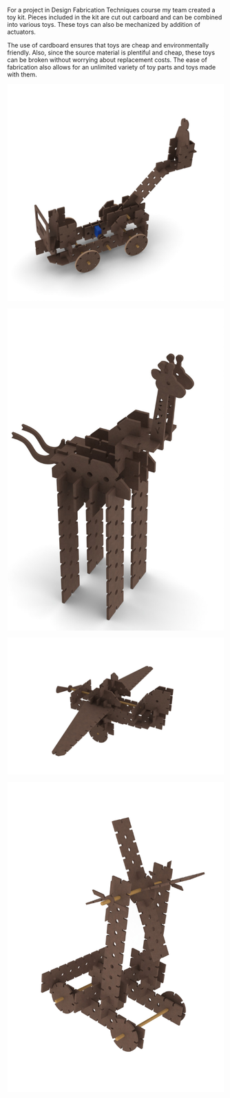 For a project in Design Fabrication Techniques course my team created a toy kit. Pieces included in the kit are cut out carboard and can be combined into various toys. These toys can also be mechanized by addition of actuators.

The use of cardboard ensures that toys are cheap and environmentally friendly. Also, since the source material is plentiful and cheap, these toys can be broken without worrying about replacement costs. The ease of fabrication also allows for an unlimited variety of toy parts and toys made with them.

![Firetruck toy](../img/toy-kit/fire_truck.jpg)

![Giraffe toy](../img/toy-kit/giraffe.jpg)

![Plane toy](../img/toy-kit/plane.jpg)

![Windmill toy](../img/toy-kit/windmill.jpg)